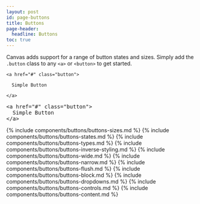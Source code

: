 ```yaml
---
layout: post
id: page-buttons
title: Buttons
page-header:
  headline: Buttons
toc: true
---
```


<p>

  Canvas adds support for a range of button states and sizes.  Simply add the <code>.button</code> class to any <code>&lt;a&gt;</code> or <code>&lt;button&gt;</code> to get started.

</p>

<!-- =================================================
BEGIN: Example
================================================== -->

<div class="panel flush-bottom">

  <div class="panel-cell">

    <a href="#" class="button">

      Simple Button

    </a>

  </div>

  <div class="panel-cell panel-cell-light panel-cell-code-block">

<pre class="prettyprint transparent flush lang-html">
&lt;a href="#" class="button"&gt;
  Simple Button
&lt;/a&gt;
</pre>

  </div>

</div>

{% include components/buttons/buttons-sizes.md %}
{% include components/buttons/buttons-states.md %}
{% include components/buttons/buttons-types.md %}
{% include components/buttons/buttons-inverse-styling.md %}
{% include components/buttons/buttons-wide.md %}
{% include components/buttons/buttons-narrow.md %}
{% include components/buttons/buttons-flush.md %}
{% include components/buttons/buttons-block.md %}
{% include components/buttons/buttons-dropdowns.md %}
{% include components/buttons/buttons-controls.md %}
{% include components/buttons/buttons-content.md %}
